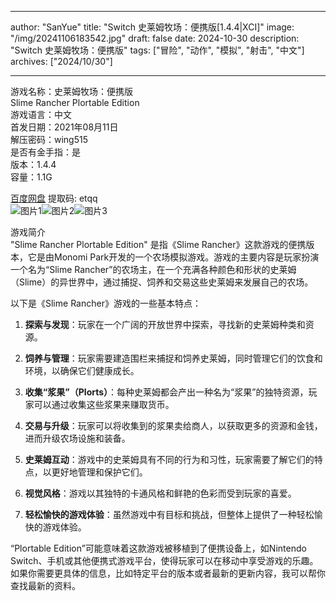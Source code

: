 
---
author: "SanYue"
title: "Switch 史莱姆牧场：便携版[1.4.4|XCI]"
image: "/img/20241106183542.jpg"
draft: false
date: 2024-10-30
description: "Switch 史莱姆牧场：便携版"
tags: ["冒险", "动作", "模拟", "射击", "中文"]
archives: ["2024/10/30"]

---

游戏名称：史莱姆牧场：便携版   
Slime Rancher  Plortable Edition    
游戏语言：中文  
首发日期：2021年08月11日  
解压密码：wing515  
是否有金手指：是  
版本：1.4.4   
容量：1.1G

[百度网盘](https://pan.baidu.com/s/1w-fRFPgLaRJh-JH4yAq5BA) 提取码: etqq  
![图片1](/img/5c9dc7.jpg)![图片2](/img/9fa3f4.jpg)![图片3](/img/633a74.jpg)  

游戏简介  
"Slime Rancher Plortable Edition" 是指《Slime Rancher》这款游戏的便携版本，它是由Monomi Park开发的一个农场模拟游戏。游戏的主要内容是玩家扮演一个名为“Slime Rancher”的农场主，在一个充满各种颜色和形状的史莱姆（Slime）的异世界中，通过捕捉、饲养和交易这些史莱姆来发展自己的农场。

以下是《Slime Rancher》游戏的一些基本特点：

1. **探索与发现**：玩家在一个广阔的开放世界中探索，寻找新的史莱姆种类和资源。

2. **饲养与管理**：玩家需要建造围栏来捕捉和饲养史莱姆，同时管理它们的饮食和环境，以确保它们健康成长。

3. **收集“浆果”（Plorts）**：每种史莱姆都会产出一种名为“浆果”的独特资源，玩家可以通过收集这些浆果来赚取货币。

4. **交易与升级**：玩家可以将收集到的浆果卖给商人，以获取更多的资源和金钱，进而升级农场设施和装备。

5. **史莱姆互动**：游戏中的史莱姆具有不同的行为和习性，玩家需要了解它们的特点，以更好地管理和保护它们。

6. **视觉风格**：游戏以其独特的卡通风格和鲜艳的色彩而受到玩家的喜爱。

7. **轻松愉快的游戏体验**：虽然游戏中有目标和挑战，但整体上提供了一种轻松愉快的游戏体验。

“Plortable Edition”可能意味着这款游戏被移植到了便携设备上，如Nintendo Switch、手机或其他便携式游戏平台，使得玩家可以在移动中享受游戏的乐趣。如果你需要更具体的信息，比如特定平台的版本或者最新的更新内容，我可以帮你查找最新的资料。
